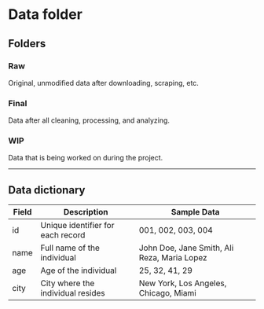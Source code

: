 # Data folder

## Folders

### Raw

Original, unmodified data after downloading, scraping, etc.

### Final

Data after all cleaning, processing, and analyzing.

### WIP

Data that is being worked on during the project.

---

## Data dictionary

| Field | Description                       | Sample Data                                 |
| ----- | --------------------------------- | ------------------------------------------- |
| id    | Unique identifier for each record | 001, 002, 003, 004                          |
| name  | Full name of the individual       | John Doe, Jane Smith, Ali Reza, Maria Lopez |
| age   | Age of the individual             | 25, 32, 41, 29                              |
| city  | City where the individual resides | New York, Los Angeles, Chicago, Miami       |
